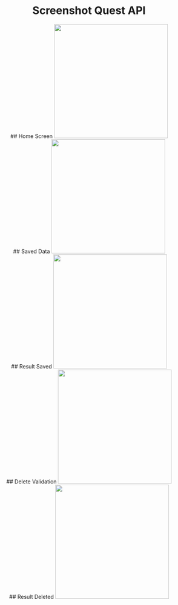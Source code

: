 # <div align="center">Screenshot Quest API</div>

<div align="center">
  ## Home Screen
  <img src="https://github.com/user-attachments/assets/13e6f1ff-e20c-40f8-93c1-c5bafa615e65" width="300">
</div>

<div align="center">
  ## Saved Data
  <img src="https://github.com/user-attachments/assets/1a559307-ff5c-43e5-ae1e-068afcb675f2" width="300">
</div>

<div align="center">
  ## Result Saved
  <img src="https://github.com/user-attachments/assets/8d1ecb26-1eb6-4768-8f56-20e2a28ccfc0" width="300">
</div>

<div align="center">
  ## Delete Validation
  <img src="https://github.com/user-attachments/assets/5fd6d4d4-2c72-4dcb-98ae-541efe4c3d76" width="300">
</div>

<div align="center">
  ## Result Deleted
  <img src="https://github.com/user-attachments/assets/1e88c367-8c44-4558-a072-6e97da04f917" width="300">
</div>
